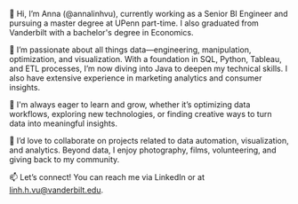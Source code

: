 👋 Hi, I’m Anna (@annalinhvu), currently working as a Senior BI Engineer and pursuing a master degree at UPenn part-time. I also graduated from Vanderbilt with a bachelor's degree in Economics.

👀 I’m passionate about all things data—engineering, manipulation, optimization, and visualization. With a foundation in SQL, Python, Tableau, and ETL processes, I’m now diving into Java to deepen my technical skills. I also have extensive experience in marketing analytics and consumer insights.

🌱 I'm always eager to learn and grow, whether it’s optimizing data workflows, exploring new technologies, or finding creative ways to turn data into meaningful insights.

💞️ I’d love to collaborate on projects related to data automation, visualization, and analytics. Beyond data, I enjoy photography, films, volunteering, and giving back to my community.

📫 Let’s connect! You can reach me via LinkedIn or at linh.h.vu@vanderbilt.edu.

<!---
annalinhvu/annalinhvu is a ✨ special ✨ repository because its `README.md` (this file) appears on your GitHub profile.
You can click the Preview link to take a look at your changes.
--->
